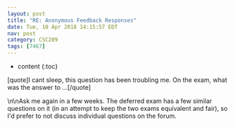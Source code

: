 ```yaml
---
layout: post
title: "RE: Anonymous Feedback Responses"
date: Tue, 10 Apr 2018 14:15:57 EDT
nav: post
category: CSC209
tags: [7467]
---
```


* content
{:toc}

[quote]I cant sleep, this question has been troubling me. On the exam, what was the answer to ...[/quote]
<!-- more -->
<p>\n\nAsk me again in a few weeks. The deferred exam has a few similar questions on it (in an attempt to keep the two exams equivalent and fair), so I'd prefer to not discuss individual questions on the forum.</p>
